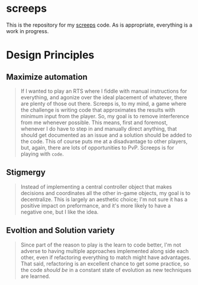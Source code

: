 # screeps
This is the repository for my [screeps](https://screeps.com/) code.
As is appropriate, everything is a work in progress.

# Design Principles

## Maximize automation
> If I wanted to play an RTS where I fiddle with manual instructions for everything, and agonize over the ideal placement of whatever, there are plenty of those out there.  Screeps is, to my mind, a game where the challenge is writing code that approximates the results with minimum input from the player.
> So, my goal is to remove interference from me whenever possible.  This means, first and foremost, whenever I do have to step in and manually direct anything, that should get documented as an issue and a solution should be added to the code.
> This of course puts me at a disadvantage to other players, but, again, there are lots of opportunities to PvP.  Screeps is for playing with <code>code</code>.

## Stigmergy
> Instead of implementing a central controller object that makes decisions and coordinates all the other in-game objects, my goal is to decentralize.  This is largely an aesthetic choice; I'm not sure it has a positive impact on preformance, and it's more likely to have a negative one, but I like the idea.

## Evoltion and Solution variety
> Since part of the reason to play is the learn to code better, I'm not adverse to having multiple approaches implemented along side each other, even if refactoring everything to match might have advantages.
> That said, refactoring is an excellent chance to get some practice, so the code *should be* in a constant state of evolution as new techniques are learned.


            

